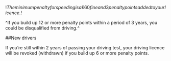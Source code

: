 $!The minimum penalty for speeding is a £60 fine and 3 penalty points added to your licence.$!

^If you build up 12 or more penalty points within a period of 3 years, you could be disqualified from driving.^

##New drivers

If you’re still within 2 years of passing your driving test, your driving licence will be revoked (withdrawn) if you build up 6 or more penalty points.
